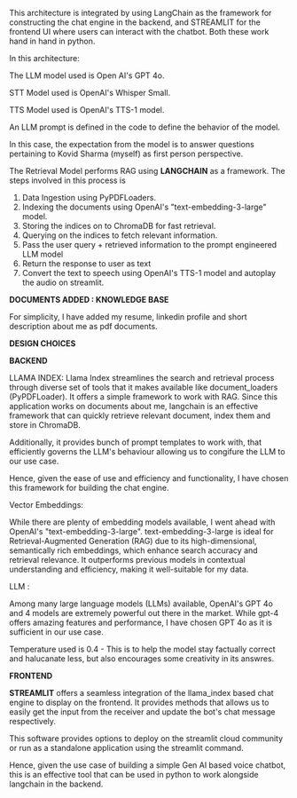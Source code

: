 This architecture is integrated by using LangChain as the framework for constructing the chat engine in the backend,
and STREAMLIT for the frontend UI where users can interact with the chatbot.
Both these work hand in hand in python.


In this architecture:

The LLM model used is Open AI's GPT 4o.

STT Model used is OpenAI's Whisper Small.

TTS Model used is OpenAI's TTS-1 model.

An LLM prompt is defined in the code to define the behavior of the model.

In this case, the expectation from the model is to answer questions pertaining to Kovid Sharma (myself) as first person perspective.



The Retrieval Model performs RAG using **LANGCHAIN** as a framework.
The steps involved in this process is 
1. Data Ingestion using PyPDFLoaders.
2. Indexing the documents using OpenAI's "text-embedding-3-large" model.
3. Storing the indices on to ChromaDB for fast retrieval.
4. Querying on the indices to fetch relevant information.
6. Pass the user query + retrieved information to the prompt engineered LLM model
7. Return the response to user as text
8. Convert the text to speech using OpenAI's TTS-1 model and autoplay the audio on streamlit.


**DOCUMENTS ADDED : KNOWLEDGE BASE**

For simplicity, I have added my resume, linkedin profile and short description about me as pdf documents.

**DESIGN CHOICES**

**BACKEND**

LLAMA INDEX:
Llama Index streamlines the search and retrieval process through diverse set of tools that it makes available like document_loaders (PyPDFLoader).
It offers a simple framework to work with RAG.
Since this application works on documents about me, langchain is an effective framework that can quickly retrieve 
relevant document, index them and store in ChromaDB.

Additionally, it provides bunch of prompt templates to work with, that efficiently governs the LLM's behaviour allowing us to congifure the LLM to our use case.



Hence, given the ease of use and efficiency and functionality, I have chosen this framework for building the chat engine.



Vector Embeddings:

While there are plenty of embedding models available, I went ahead with OpenAI's "text-embedding-3-large".
text-embedding-3-large is ideal for Retrieval-Augmented Generation (RAG) due to its high-dimensional, semantically rich embeddings, which enhance search accuracy and retrieval relevance.
It outperforms previous models in contextual understanding and efficiency, making it well-suitable for my data.


LLM :

Among many large language models (LLMs) available, OpenAI's GPT 4o and 4 models are extremely powerful out there in the market.
While gpt-4 offers amazing features and performance, I have chosen GPT 4o as it is sufficient in our use case.

Temperature used is 0.4 - This is to help the model stay factually correct and halucanate less, but also encourages some creativity in its answres.

**FRONTEND**

**STREAMLIT** offers a seamless integration of the llama_index based chat engine to display on the frontend.
It provides methods that allows us to easily get the input from the receiver
and update the bot's chat message respectively.


This software provides options to deploy on the streamlit cloud community or run as a standalone application using the streamlit command.

Hence, given the use case of building a simple Gen AI based voice chatbot, this is an effective tool that can be used in python to work alongside langchain in the backend.
